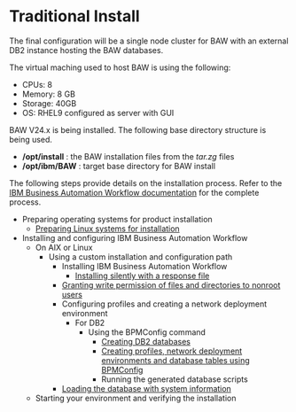 # Traditional Install

The final configuration will be a single node cluster for BAW with an external DB2 instance hosting the BAW databases.

The virtual maching used to host BAW is using the following:

* CPUs: 8
* Memory: 8 GB
* Storage: 40GB
* OS: RHEL9 configured as server with GUI

BAW V24.x is being installed. The following base directory structure is being used.

* **/opt/install** : the BAW installation files from the _tar.zg_ files
* **/opt/ibm/BAW** : target base directory for BAW install

The following steps provide details on the installation process. Refer to the [IBM Business Automation Workflow documentation](https://www.ibm.com/docs/en/baw/24.x) for the complete process.

* Preparing operating systems for product installation
  * [Preparing Linux systems for installation](./linux_os_prep.md)
* Installing and configuring IBM Business Automation Workflow
  * On AIX or Linux
    * Using a custom installation and configuration path
      * Installing IBM Business Automation Workflow
        * [Installing silently with a response file](./response_file_install.md)
      * [Granting write permission of files and directories to nonroot users](./nonroot_permissions.md)
      * Configuring profiles and creating a network deployment environment
        * For DB2
          * Using the BPMConfig command
            * [Creating DB2 databases](./createDatabases.md)
            * [Creating profiles, network deployment environments and database tables using BPMConfig](./createProfiles.md)
            * Running the generated database scripts
      * [Loading the database with system information](./bootstrapData.md)
  * Starting your environment and verifying the installation
